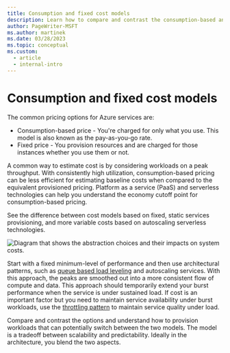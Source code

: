 ```yaml
---
title: Consumption and fixed cost models
description: Learn how to compare and contrast the consumption-based and fixed-price cost models for Azure services.
author: PageWriter-MSFT
ms.author: martinek
ms.date: 03/28/2023
ms.topic: conceptual
ms.custom:
  - article
  - internal-intro
---
```


# Consumption and fixed cost models

The common pricing options for Azure services are:

- Consumption-based price - You're charged for only what you use. This model is also known as the pay-as-you-go rate.
- Fixed price - You provision resources and are charged for those instances whether you use them or not.

A common way to estimate cost is by considering workloads on a peak throughput. With consistently high utilization, consumption-based pricing can be less efficient for estimating baseline costs when compared to the equivalent provisioned pricing. Platform as a service (PaaS) and serverless technologies can help you understand the economy cutoff point for consumption-based pricing.

See the difference between cost models based on fixed, static services provisioning, and more variable costs based on autoscaling serverless technologies.

![Diagram that shows the abstraction choices and their impacts on system costs.](../_images/choice-of-abstraction.png)

Start with a fixed minimum-level of performance and then use architectural patterns, such as [queue based load leveling](/azure/architecture/patterns/queue-based-load-leveling) and autoscaling services. With this approach, the peaks are smoothed out into a more consistent flow of compute and data. This approach should temporarily extend your burst performance when the service is under sustained load. If cost is an important factor but you need to maintain service availability under burst workloads, use the [throttling pattern](/azure/architecture/patterns/throttling) to maintain service quality under load.

Compare and contrast the options and understand how to provision workloads that can potentially switch between the two models. The model is a tradeoff between scalability and predictability. Ideally in the architecture, you blend the two aspects.
